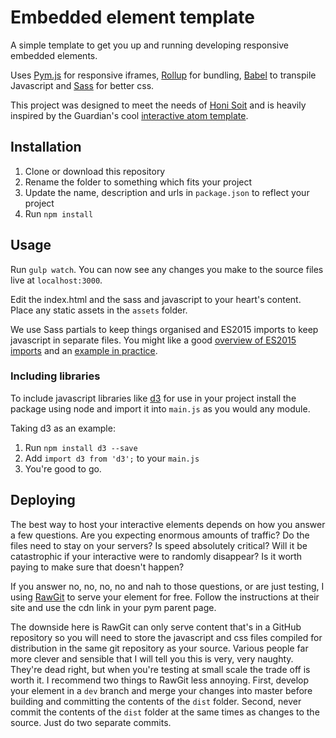 # Embedded element template

A simple template to get you up and running developing responsive embedded elements.

Uses [Pym.js](http://blog.apps.npr.org/pym.js/) for responsive iframes, [Rollup](https://github.com/rollup/rollup) for bundling, [Babel](https://github.com/babel/babel) to transpile Javascript and [Sass](http://sass-lang.com/) for better css.

This project was designed to meet the needs of [Honi Soit](http://www.honisoit.com) and is heavily inspired by the Guardian's cool [interactive atom template](https://www.github.com/guardian/interactive-atom-template).

## Installation

1. Clone or download this repository
2. Rename the folder to something which fits your project
3. Update the name, description and urls in `package.json` to reflect your project
4. Run `npm install`

## Usage
Run `gulp watch`. You can now see any changes you make to the source files live at `localhost:3000`.

Edit the index.html and the sass and javascript to your heart's content. Place any static assets in the `assets` folder.

We use Sass partials to keep things organised and ES2015 imports to keep javascript in separate files. You might like a good [overview of ES2015 imports]() and an [example in practice]().

### Including libraries

To include javascript libraries like [d3](https://github.com/d3/d3) for use in your project install the package using node and import it into `main.js` as you would any module.

Taking d3 as an example:
1. Run `npm install d3 --save`
2. Add `import d3 from 'd3';` to your `main.js`
3. You're good to go.

## Deploying

The best way to host your interactive elements depends on how you answer a few questions. Are you expecting enormous amounts of traffic? Do the files need to stay on your servers? Is speed absolutely critical? Will it be catastrophic if your interactive were to randomly disappear? Is it worth paying to make sure that doesn't happen?

If you answer no, no, no, no and nah to those questions, or are just testing, I using [RawGit](https://rawgit.com/) to serve your element for free. Follow the instructions at their site and use the cdn link in your pym parent page.

The downside here is RawGit can only serve content that's in a GitHub repository so you will need to store the javascript and css files compiled for distribution in the same git repository as your source. Various people far more clever and sensible that I will tell you this is very, very naughty. They're dead right, but when you're testing at small scale the trade off is worth it. I recommend two things to RawGit less annoying. First, develop your element in a `dev` branch and merge your changes into master before building and committing the contents of the `dist` folder. Second, never commit the contents of the `dist` folder at the same times as changes to the source. Just do two separate commits.
